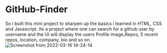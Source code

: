 # GitHub-Finder

So i built this mini project to sharpen up the basics i learned in HTML, CSS and Javascript. 
Its a project where one can search for a github user by username and the UI will display the users Profile image,Repos, 5 recent repos, location, company, bio and so on.
![Screenshot from 2022-03-16 14-24-14](https://user-images.githubusercontent.com/55934513/158600139-fc5a5f2f-9962-4da9-9a6f-6fa6910459da.png)
